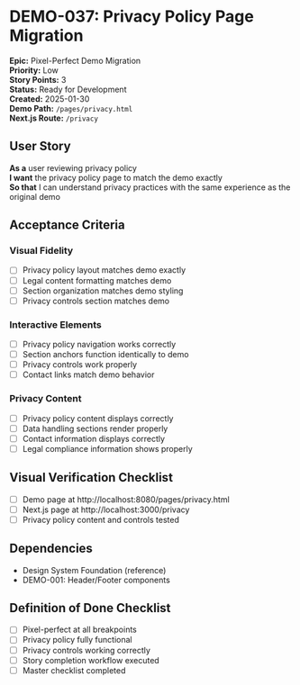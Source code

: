 # DEMO-037: Privacy Policy Page Migration

**Epic:** Pixel-Perfect Demo Migration  
**Priority:** Low  
**Story Points:** 3  
**Status:** Ready for Development  
**Created:** 2025-01-30  
**Demo Path:** `/pages/privacy.html`  
**Next.js Route:** `/privacy`

## User Story

**As a** user reviewing privacy policy  
**I want** the privacy policy page to match the demo exactly  
**So that** I can understand privacy practices with the same experience as the original demo

## Acceptance Criteria

### Visual Fidelity
- [ ] Privacy policy layout matches demo exactly
- [ ] Legal content formatting matches demo
- [ ] Section organization matches demo styling
- [ ] Privacy controls section matches demo

### Interactive Elements
- [ ] Privacy policy navigation works correctly
- [ ] Section anchors function identically to demo
- [ ] Privacy controls work properly
- [ ] Contact links match demo behavior

### Privacy Content
- [ ] Privacy policy content displays correctly
- [ ] Data handling sections render properly
- [ ] Contact information displays correctly
- [ ] Legal compliance information shows properly

## Visual Verification Checklist
- [ ] Demo page at http://localhost:8080/pages/privacy.html
- [ ] Next.js page at http://localhost:3000/privacy
- [ ] Privacy policy content and controls tested

## Dependencies
- Design System Foundation (reference)
- DEMO-001: Header/Footer components

## Definition of Done Checklist
- [ ] Pixel-perfect at all breakpoints
- [ ] Privacy policy fully functional
- [ ] Privacy controls working correctly
- [ ] Story completion workflow executed
- [ ] Master checklist completed